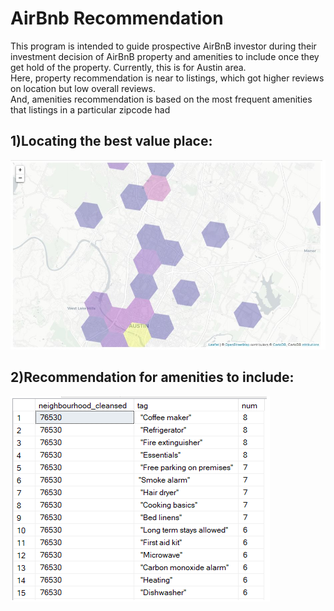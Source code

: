 # AirBnb Recommendation
This program is intended to guide prospective AirBnB investor during their investment decision of AirBnB property and amenities to include once they get hold of the property. Currently, this is for Austin area.
<br>
Here, property recommendation is near to listings, which got higher reviews on location but low overall reviews.
<br>
And, amenities recommendation is based on the most frequent amenities that listings in a particular zipcode had

## 1)Locating the best value place: ##
![My Image](https://github.com/parvatsapkota/airbnb/blob/main/location_recommendation.JPG)
<br>

## 2)Recommendation for amenities to include: ##
![My Image](https://github.com/parvatsapkota/airbnb/blob/main/amenities_recommendation.png)
<br>
